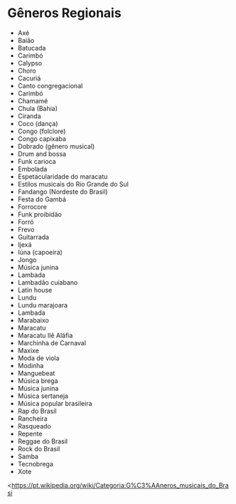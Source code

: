 # Gêneros Regionais

- Axé‎
- Baião
- Batucada
- Carimbó‎
- Calypso
- Choro‎
- Cacuriá
- Canto congregacional
- Carimbó
- Chamamé
- Chula (Bahia)
- Ciranda
- Coco (dança)
- Congo (folclore)
- Congo capixaba
- Dobrado (gênero musical)
- Drum and bossa
- Funk carioca‎
- Embolada
- Espetacularidade do maracatu
- Estilos musicais do Rio Grande do Sul‎
- Fandango (Nordeste do Brasil)
- Festa do Gambá
- Forrocore
- Funk proibidão
- Forró‎
- Frevo‎
- Guitarrada
- Ijexá
- Iúna (capoeira)
- Jongo
- Música junina
- Lambada
- Lambadão cuiabano
- Latin house
- Lundu
- Lundu marajoara
- Lambada‎
- Marabaixo
- Maracatu
- Maracatu Ilê Aláfia
- Marchinha de Carnaval
- Maxixe
- Moda de viola
- Modinha
- Manguebeat‎
- Música brega‎
- Música junina‎
- Música sertaneja‎
- Música popular brasileira‎
- Rap do Brasil‎
- Rancheira
- Rasqueado
- Repente
- Reggae do Brasil‎
- Rock do Brasil‎
- Samba‎
- Tecnobrega
- Xote‎

<https://pt.wikipedia.org/wiki/Categoria:G%C3%AAneros_musicais_do_Brasi
